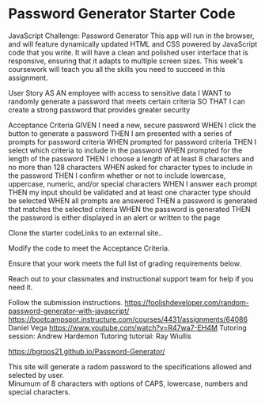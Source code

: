 # Password Generator Starter Code
JavaScript Challenge: Password Generator
This app will run in the browser, and will feature dynamically updated HTML and CSS powered by JavaScript code that you write. It will have a clean and polished user interface that is responsive, ensuring that it adapts to multiple screen sizes. This week's coursework will teach you all the skills you need to succeed in this assignment.

User Story
AS AN employee with access to sensitive data
I WANT to randomly generate a password that meets certain criteria
SO THAT I can create a strong password that provides greater security

Acceptance Criteria
GIVEN I need a new, secure password
WHEN I click the button to generate a password
THEN I am presented with a series of prompts for password criteria
WHEN prompted for password criteria
THEN I select which criteria to include in the password
WHEN prompted for the length of the password
THEN I choose a length of at least 8 characters and no more than 128 characters
WHEN asked for character types to include in the password
THEN I confirm whether or not to include lowercase, uppercase, numeric, and/or special characters
WHEN I answer each prompt
THEN my input should be validated and at least one character type should be selected
WHEN all prompts are answered
THEN a password is generated that matches the selected criteria
WHEN the password is generated
THEN the password is either displayed in an alert or written to the page

Clone the starter codeLinks to an external site..

Modify the code to meet the Acceptance Criteria.

Ensure that your work meets the full list of grading requirements below.

Reach out to your classmates and instructional support team for help if you need it.

Follow the submission instructions.
https://foolishdeveloper.com/random-password-generator-with-javascript/
https://bootcampspot.instructure.com/courses/4431/assignments/64086
Daniel Vega https://www.youtube.com/watch?v=R47wa7-EH4M
Tutoring session: Andrew Hardemon
Tutoring tutorial: Ray Wiullis 



https://bgroos21.github.io/Password-Generator/

This site will generate a radom password to the specifications allowed and selected by user.  
Minumum of 8 characters with options of CAPS, lowercase, numbers and special characters.  